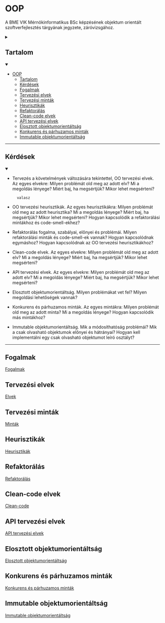 # OOP

A BME VIK Mérnökinformatikus BSc képzésének objektum orientált szoftverfejlesztés tárgyának jegyzete, záróvizsgához.

<details>
  <summary></summary>

[Fogalmak](terms.md)

[Minták](patterns.md)

[Elvek](principles.md)

[Heurisztikák](heuristics.md)

[Refaktorálás](refactoring.md)

[Clean-code](cleanCode.md)

[API tervezési elvek](APIDesign.md)

[Elosztott objektumorientáltság](distributed.md)

[Konkurens és párhuzamos minták](concurrentParalell.md)

[Immutable objektumorientáltság](immutable.md)

[C++ Idiómák](idioms.md)

</details>

## Tartalom
<details open>
  <summary></summary>

- [OOP](#oop)
  - [Tartalom](#tartalom)
  - [Kérdések](#kérdések)
  - [Fogalmak](#fogalmak)
  - [Tervezési elvek](#tervezési-elvek)
  - [Tervezési minták](#tervezési-minták)
  - [Heurisztikák](#heurisztikák)
  - [Refaktorálás](#refaktorálás)
  - [Clean-code elvek](#clean-code-elvek)
  - [API tervezési elvek](#api-tervezési-elvek)
  - [Elosztott objektumorientáltság](#elosztott-objektumorientáltság)
  - [Konkurens és párhuzamos minták](#konkurens-és-párhuzamos-minták)
  - [Immutable objektumorientáltság](#immutable-objektumorientáltság)

</details>

---

## Kérdések

<details open>
  <summary></summary>

- Tervezés a követelmények változására tekintettel, OO tervezési elvek. Az egyes elvekre: Milyen problémát old meg az adott elv? Mi a megoldás lényege? Miért baj, ha megsértjük? Mikor lehet megsérteni?
  
        valasz

- OO tervezési heurisztikák. Az egyes heurisztikákra: Milyen problémát old meg az adott heurisztika? Mi a megoldás lényege? Miért baj, ha megsértjük? Mikor lehet megsérteni? Hogyan kapcsolódik a refaktorálási mintákhoz és code-smell-ekhez?
  
- Refaktorálás fogalma, szabályai, előnyei és problémái. Milyen refaktorálási minták és code-smell-ek vannak? Hogyan kapcsolódnak egymáshoz? Hogyan kapcsolódnak az OO tervezési heurisztikákhoz?
  
- Clean-code elvek. Az egyes elvekre: Milyen problémát old meg az adott elv? Mi a megoldás lényege? Miért baj, ha megsértjük? Mikor lehet megsérteni?
  
- API tervezési elvek. Az egyes elvekre: Milyen problémát old meg az adott elv? Mi a megoldás lényege? Miért baj, ha megsértjük? Mikor lehet megsérteni?
  
- Elosztott objektumorientáltság. Milyen problémákat vet fel? Milyen megoldási lehetőségek vannak?
  
- Konkurens és párhuzamos minták. Az egyes mintákra: Milyen problémát old meg az adott minta? Mi a megoldás lényege? Hogyan kapcsolódik más mintákhoz?
  
- Immutable objektumorientáltság. Mik a módosíthatóság problémái? Mik a csak olvasható objektumok előnyei és hátrányai? Hogyan kell implementálni egy csak olvasható objektumot leíró osztályt?


</details>

--- 

## Fogalmak
[Fogalmak](terms.md)

## Tervezési elvek
[Elvek](principles.md)

## Tervezési minták 
[Minták](patterns.md)

## Heurisztikák
[Heurisztikák](heuristics.md)

## Refaktorálás
[Refaktorálás](refactoring.md)

## Clean-code elvek
[Clean-code](cleanCode.md)

## API tervezési elvek
[API tervezési elvek](APIDesign.md)

## Elosztott objektumorientáltság
[Elosztott objektumorientáltság](distributed.md)

## Konkurens és párhuzamos minták
[Konkurens és párhuzamos minták](concurrentParalell.md)

## Immutable objektumorientáltság
[Immutable objektumorientáltság](immutable.md)
